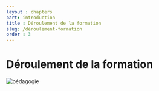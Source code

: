 ```yaml
---
layout : chapters
part: introduction
title : Déroulement de la formation 
slug: /déroulement-formation 
order : 3
---
```



# Déroulement de la formation 


![pédagogie](/tuto-developpeur/images/introduction/introduction/pédagogie.svg)

